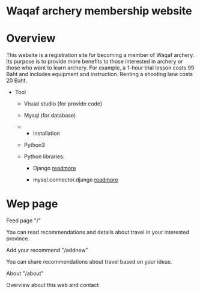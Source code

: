 # Waqaf archery membership website

# Overview
This website is a registration site for becoming a member of Waqaf archery. Its purpose is to provide more benefits to those interested in archery or those who want to learn archery. For example, a 1-hour trial lesson costs 99 Baht and includes equipment and instruction. Renting a shooting lane costs 20 Baht.
-   Tool
    
    -   Visual studio (for provide code)
    -   Mysql (for database)
    - -   Installation
    
    -   Python3
    -   Python libraries:
        -   Django  [readmore](https://www.djangoproject.com/start/overview/)
            
        -   mysql.connector.django  [readmore](https://dev.mysql.com/doc/connector-python/en/connector-python-django-backend.html)

# Wep page
Feed page "/"

You can read recommendations and details about travel in your interested province.

Add your recommend "/addnew"

You can share recommendations about travel based on your ideas.

About "/about"

Overview about this web and contact

